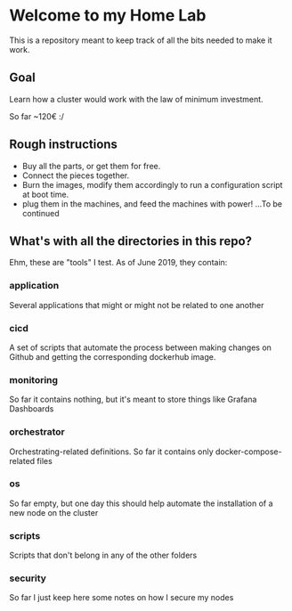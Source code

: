 # Welcome to my Home Lab

This is a repository meant to keep track of all the bits needed to make it work.

## Goal

Learn how a cluster would work with the law of minimum investment.  
  
So far ~120€ :/

## Rough instructions

- Buy all the parts, or get them for free.
- Connect the pieces together.
- Burn the images, modify them accordingly to run a configuration script at boot time.
- plug them in the machines, and feed the machines with power!
...To be continued

## What's with all the directories in this repo?

Ehm, these are "tools" I test. As of June 2019, they contain:  
### application

Several applications that might or might not be related to one another

### cicd

A set of scripts that automate the process between making changes on Github and getting the corresponding dockerhub image.

### monitoring

So far it contains nothing, but it's meant to store things like Grafana Dashboards

### orchestrator

Orchestrating-related definitions. So far it contains only docker-compose-related files

### os

So far empty, but one day this should help automate the installation of a new node on the cluster

### scripts

Scripts that don't belong in any of the other folders

### security

So far I just keep here some notes on how I secure my nodes
